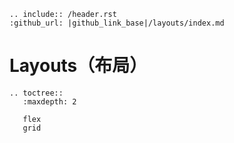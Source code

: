 ```eval_rst
.. include:: /header.rst 
:github_url: |github_link_base|/layouts/index.md
```

# Layouts（布局）


```eval_rst
.. toctree::
   :maxdepth: 2
   
   flex
   grid
```
